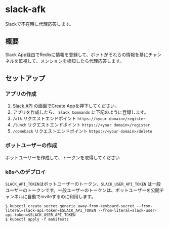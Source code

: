 # slack-afk

Slackで不在時に代理応答します。

## 概要
Slack App経由でRedisに情報を登録して、ボットがそれらの情報を基にチャンネルを監視して、メンションを検知したら代理応答します。

## セットアップ
### アプリの作成
1. [Slack API](https://api.slack.com/apps) の画面でCreate Appを押下してください。
2. アプリを作成したら、 `Slack Commands` に下記のように登録します。
  1. `/afk` リクエストエンドポイント `https://<your domain>/register`
  2. `/lunch` リクエストエンドポイント `https://<your domain>/register`
  3. `/comeback` リクエストエンドポイント `https://<your domain>/delete`

### ボットユーザーの作成

ボットユーザーを作成して、トークンを取得してください

### k8sへのデプロイ
`SLACK_API_TOKEN`はボットユーザーのトークン、`SLACK_USER_API_TOKEN` は一般ユーザーのトークンです。一般ユーザーのトークンは、ボットユーザーを公開チャンネルに自動でinviteするのに利用します。

```
$ kubectl create secret generic away-from-keyboard-secret --from-literal=slack-api-token=$SLACK_API_TOKEN --from-literal=slack-user-api-token=$SLACK_USER_API_TOKEN
$ kubectl apply -f manifests
```
